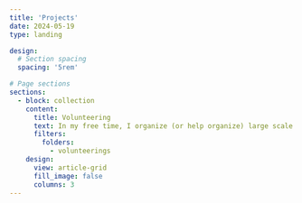 ```yaml
---
title: 'Projects'
date: 2024-05-19
type: landing

design:
  # Section spacing
  spacing: '5rem'

# Page sections
sections:
  - block: collection
    content:
      title: Volunteering
      text: In my free time, I organize (or help organize) large scale gmaing tournaments with donations and proceeds going to charity.
      filters:
        folders:
          - volunteerings
    design:
      view: article-grid
      fill_image: false
      columns: 3
---
```

